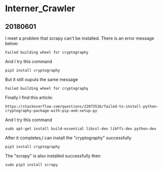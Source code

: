 # Interner_Crawler
## 20180601
I meet a problem that scrapy can't be installed.
There is an error message below:
```
Failed building wheel for cryptography
```

And I try this command
```
pip3 install cryptography
```

But it still ouputs the same message
```
Failed building wheel for cryptography
```

Finally I find this article:
```
https://stackoverflow.com/questions/22073516/failed-to-install-python-cryptography-package-with-pip-and-setup-py
```
And I try this command
```
sudo apt-get install build-essential libssl-dev libffi-dev python-dev
```

After it completes,I can install the "cryptography" successfully
```
pip3 install cryptography
```

The "scrapy" is also installed successfully then
```
sudo pip3 install scrapy
```
